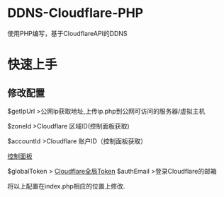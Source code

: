 # DDNS-Cloudflare-PHP
使用PHP编写，基于CloudflareAPI的DDNS

# 快速上手
## 修改配置
$getIpUrl >公网Ip获取地址,上传ip.php到公网可访问的服务器/虚拟主机

$zoneId >Cloudflare 区域ID(控制面板获取)

$accountId >Cloudflare 账户ID（控制面板获取）

[控制面板](https://dash.cloudflare.com/)


$globalToken > [Cloudflare全局Token](https://dash.cloudflare.com/profile/api-tokens)
$authEmail >登录Cloudflare的邮箱

将以上配置在index.php相应的位置上修改.

## 
